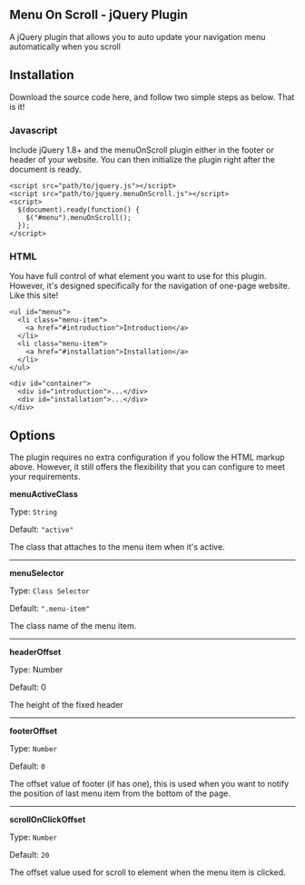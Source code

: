 Menu On Scroll - jQuery Plugin
---
A jQuery plugin that allows you to auto update your navigation menu automatically when you scroll

## Installation
Download the source code here, and follow two simple steps as below. That is it!
### Javascript
Include jQuery 1.8+ and the menuOnScroll plugin either in the footer or header
of your website.
You can then initialize the plugin right after the document is ready.

    <script src="path/to/jquery.js"></script>
    <script src="path/to/jquery.menuOnScroll.js"></script>
    <script>
      $(document).ready(function() {
        $("#menu").menuOnScroll();
      });
    </script>

### HTML
You have full control of what element you want to use for this plugin. However,
it's designed specifically for the navigation of one-page website. Like this
site!

    <ul id="menus">
      <li class="menu-item">
        <a href="#introduction">Introduction</a>
      </li>
      <li class="menu-item">
        <a href="#installation">Installation</a>
      </li>
    </ul>

    <div id="container">
      <div id="introduction">...</div>
      <div id="installation">...</div>
    </div>

## Options
The plugin requires no extra configuration if you follow the HTML markup above.
However, it still offers the flexibility that you can configure to meet your
requirements.


**menuActiveClass**

Type: ``String``

Default: ``"active"``

The class that attaches to the menu item when it's active.

---
**menuSelector**

Type: ``Class Selector``

Default: ``".menu-item"``

The class name of the menu item.

---
**headerOffset**

Type: Number

Default: 0

The height of the fixed header

---
**footerOffset**

Type: ``Number``

Default: ``0``

The offset value of footer (if has one), this is used when you want to notify
the position of last menu item from the bottom of the page.

---
**scrollOnClickOffset**

Type: ``Number``

Default: ``20``

The offset value used for scroll to element when the menu item is clicked.

